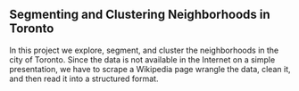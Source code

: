## Segmenting and Clustering Neighborhoods in Toronto

In this project we explore, segment, and cluster the neighborhoods in the city of Toronto. Since the data is not available in the Internet on a simple presentation, we have to scrape a Wikipedia page wrangle the data, clean it, and then read it into a structured format.
